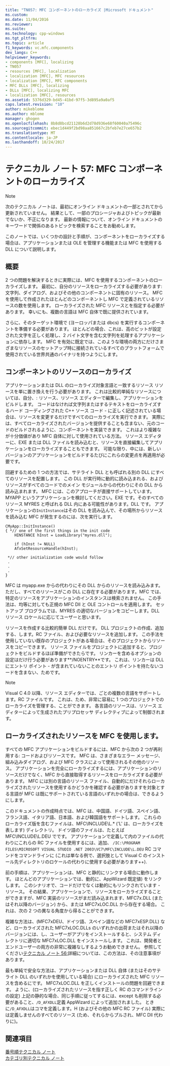 ```yaml
---
title: "TN057: MFC コンポーネントのローカライズ |Microsoft ドキュメント"
ms.custom: 
ms.date: 11/04/2016
ms.reviewer: 
ms.suite: 
ms.technology: cpp-windows
ms.tgt_pltfrm: 
ms.topic: article
f1_keywords: vc.mfc.components
dev_langs: C++
helpviewer_keywords:
- components [MFC], localizing
- TN057
- resources [MFC], localization
- localization [MFC], MFC resources
- localization [MFC], MFC components
- MFC DLLs [MFC], localizing
- DLLs [MFC], localizing MFC
- localization [MFC], resources
ms.assetid: 5376d329-bd45-41bd-97f5-3d895a9a0af5
caps.latest.revision: "10"
author: mikeblome
ms.author: mblome
manager: ghogen
ms.openlocfilehash: 8b8d8bcd21128b6d2d78d936e68f60040a75496c
ms.sourcegitcommit: ebec1d449f2bd98aa851667c2bfeb7e27ce657b2
ms.translationtype: MT
ms.contentlocale: ja-JP
ms.lasthandoff: 10/24/2017
---
```

# <a name="tn057-localization-of-mfc-components"></a>テクニカル ノート 57: MFC コンポーネントのローカライズ
> [!NOTE]
>  次のテクニカル ノートは、最初にオンライン ドキュメントの一部とされてから更新されていません。 結果として、一部のプロシージャおよびトピックが最新でないか、不正になります。 最新の情報について、オンライン ドキュメントのキーワードで関係のあるトピックを検索することをお勧めします。  
  
 このノートでは、いくつかの設計と手順が、コンポーネントをローカライズする場合は、アプリケーションまたは OLE を管理する機能または MFC を使用する DLL について説明します。  
  
## <a name="overview"></a>概要  
 2 つの問題を解決するときに実際には、MFC を使用するコンポーネントのローカライズします。 最初に、自分のリソースをローカライズする必要があります: 文字列、ダイアログ、およびその他のコンポーネントに固有のリソース。 MFC を使用して作成されたほとんどのコンポーネントし MFC で定義されているリソースの数を使用します。 ローカライズされた MFC リソースとを指定する必要があります。 幸いにも、複数の言語は MFC 自体で既に提供されています。  
  
 さらに、そのターゲット環境で (ヨーロッパまたは dbcs) を実行するコンポーネントを準備する必要があります。 ほとんどの場合、これは、高のビットが設定された文字を正しく処理し、2 バイト文字を含む文字列を処理するアプリケーションに依存します。 MFC を有効に既定では、このような環境の両方にだけさまざまなリソースのセットアップ時に接続されているすべてのプラットフォームで使用されている世界共通のバイナリを持つようにします。  
  
## <a name="localizing-your-components-resources"></a>コンポーネントのリソースのローカライズ  
 アプリケーションまたは DLL のローカライズ対象言語と一致するリソース リソースを単に置き換えを行う必要があります。 これは比較的単純なリソースについては、自分、: リソース、リソース エディターで編集し、アプリケーションをビルドします。 コードはなければ文字列またはするテキストをローカライズするハード コーディングされた C++ ソース コード - に正しく記述されている場合は、リソースを変更するだけですべてのローカライズを実行できます。 実際には、すべてローカライズされたバージョンを提供することも含まない、元のコードのビルドされるように、コンポーネントを実装できます。 これはより複雑なが十分価値があり MFC 自体に対して使用されている方法。 リソース エディターに、EXE または DLL ファイルを読み込むと、リソースを直接編集してアプリケーションをローカライズすることもできます。 可能な限り、中には、新しいバージョンのアプリケーションをビルドするたびにこれらの変更点を再適用が必要です。  
  
 回避するための 1 つの方法では、サテライト DLL とも呼ばれる別の DLL にすべてのリソースを配置します。 この DLL が実行時に動的に読み込まれる、およびリソースがすべてのコードでのメイン モジュールからの代わりにその DLL から読み込まれます。 MFC には、このアプローチが直接サポートしています。 MYAPP というアプリケーションを検討してください。EXE です。そのすべてのリソース MYRES と呼ばれる DLL 内にある可能性があります。DLL です。 アプリケーションの`InitInstance`はその DLL を読み込んで、その場所からリソースを読み込む MFC が発生するのには、次を実行します。  
  
```  
CMyApp::InitInstance()  
{ *// one of the first things in the init code  
    HINSTANCE hInst = LoadLibrary("myres.dll");

    if (hInst != NULL)  
    AfxSetResourceHandle(hInst);

 *// other initialization code would follow  
 .  
 .  
 .  
}  
```  
  
 MFC は myapp.exe からの代わりにその DLL からのリソースを読み込みます。 ただし、すべてのリソースがこの DLL に存在する必要があります。MFC では、特定のリソースをアプリケーションのインスタンスは検索されません。 この手法は、均等に対しても正規の MFC Dll と OLE コントロールを適用します。 セットアップ プログラムでは、MYRES の適切なバージョンをコピーします。DLL リソース ロケールに応じてユーザーと思います。  
  
 リソースを作成する比較的簡単 DLL だけです。 DLL プロジェクトの作成、追加する、します。RC ファイル、および必要なリソースを追加します。 この手法を使用していない既存のプロジェクトがある場合は、そのプロジェクトからリソースをコピーできます。 リソース ファイルをプロジェクトに追加すると、プロジェクトをビルドするほぼ準備ができたらです。 リンカーを含めるオプションの設定はだけ行う必要があります**/NOENTRY**です。 これは、リンカーは DLL にエントリ ポイント - が含まれていないことのエントリ ポイントを持たないコードを含まない、ためです。  
  
> [!NOTE]
>  Visual C 4.0 以降、リソース エディターでは、ごとの複数の言語をサポートします。RC ファイルです。 これは、ため、非常に容易に 1 つのプロジェクトでのローカライズを管理する、ことができます。 各言語のリソースは、リソース エディターによって生成されたプリプロセッサ ディレクティブによって制御されます。  
  
## <a name="using-the-provided-mfc-localized-resources"></a>ローカライズされたリソースを MFC を使用します。  
 すべての MFC アプリケーションをビルドするには、MFC から次の 2 つが再利用する: コードおよびリソースです。 MFC は、さまざまなエラー メッセージ、組み込みダイアログ、および MFC クラスによって使用されるその他のリソース。 アプリケーションを完全にローカライズするには、アプリケーションのリソースだけでなく、MFC から直接取得するリソースをローカライズする必要があります。 MFC には別の言語のリソース ファイル、自動的にだけそれらローカライズされたリソースを使用するかどうかを確認する必要がありますを対象とする言語が MFC は既にサポートされている言語のいずれかの場合は、できるようにします。  
  
 このドキュメントの作成時点では、MFC は、中国語、ドイツ語、スペイン語、フランス語、イタリア語、日本語、および韓国語をサポートします。 これらのローカライズ版を含むファイルは、MFC\INCLUDE\L.* ('L' は、ローカライズを表します) ディレクトリ。 ドイツ語のファイルは、たとえば MFC\INCLUDE\L.DEU でです。 アプリケーションで定義して内のファイルの代わりにこれらの RC ファイルを使用するには、追加、 `/IC:\PROGRAM FILES\MICROSOFT VISUAL STUDIO .NET 2003\VC7\MFC\INCLUDE\L.DEU` RC コマンドをコマンドラインに (これは単なる例で、選択肢として Visual C のインストール先ディレクトリのロケールの代わりに使用する必要があります++).  
  
 前の手順は、アプリケーションは、MFC と静的にリンクする場合に動作します。 ほとんどのアプリケーションでは、動的に、AppWizard 既定値) をリンクします。 このシナリオで、コードだけでなくは動的にもリンクされています - リソース。 その結果、アプリケーションで、リソースをローカライズすることができますが、MFC 実装のリソースがまだ読み込まれます、MFC7x.DLL (またはそれ以降のバージョン) から、または MFC7xLOC.DLL から存在する場合。 これは、次の 2 つの異なる角度から得ることができます。  
  
 複雑な方法は、(MFC7xDEU、ドイツ語、スペイン語などの MFC7xESP.DLL) など、ローカライズされた MFC7xLOC.DLLs のいずれかの出荷またはそれ以降のバージョンには、し、ユーザーがアプリをインストールすると、システム ディレクトリに適切な MFC7xLOC.DLL をインストールします。 これは、開発者とエンドユーザーの両方の非常に複雑なしするようお勧めできません。 参照してください[テクニカル ノート 56:](../mfc/tn056-installation-of-localized-mfc-components.md)詳細については、この方法は、その注意事項があります。  
  
 最も単純で安全な方法は、アプリケーションまたは DLL 自体 (またはそのサテライト DLL のいずれかを使用している場合) にローカライズされた MFC リソースを含めるにです。 MFC7xLOC.DLL を正しくインストールの問題を回避できます。 ように、(ローカライズされたリソースを指す正しく RC のコマンドラインの設定) 上記の静的な場合、同じ手順に従ってするには、except も削除する必要があること、`/D_AFXDLL`定義 AppWizard によって追加されました。 ときに`/D_AFXDLL`はコマを定義します。H (およびその他の MFC RC ファイル) 実際には定義しませんのすべてのリソース (ため、それらからプルされ、MFC Dll 代わりに)。  
  
## <a name="see-also"></a>関連項目  
 [番号順テクニカル ノート](../mfc/technical-notes-by-number.md)   
 [カテゴリ別テクニカル ノート](../mfc/technical-notes-by-category.md)


